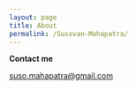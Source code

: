 ```yaml
---
layout: page
title: About
permalink: /Susovan-Mahapatra/
---
```


<b>Contact me</b>

[suso.mahapatra@gmail.com](mailto:suso.mahapatra@gmail.com)
